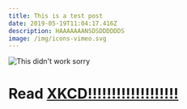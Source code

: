 ```yaml
---
title: This is a test post
date: 2019-05-19T11:04:17.416Z
description: HAAAAAAANSDSDDDDDDS
image: /img/icons-vimeo.svg
---
```

![This didn't work sorry](/img/android-chrome-512x512.png "This (does not work)")

# Read [XKCD!!!!!!!!!!!!!!!!!!!](http://xkcd.com)
